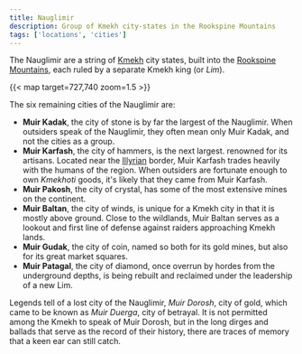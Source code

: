```yaml
---
title: Nauglimir
description: Group of Kmekh city-states in the Rookspine Mountains
tags: ['locations', 'cities']
---
```


The Nauglimir are a string of [Kmekh](/pages/Kmekh) city states, built into the [Rookspine Mountains](/pages/Rookspine-Mountains), each ruled by a separate Kmekh king (or _Lim_).

{{< map target=727,740 zoom=1.5 >}}

The six remaining cities of the Nauglimir are:

- **Muir Kadak**, the city of stone is by far the largest of the Nauglimir. When
  outsiders speak of the Nauglimir, they often mean only Muir Kadak, and not the
  cities as a group.
- **Muir Karfash**, the city of hammers, is the next largest. renowned for its
  artisans. Located near the [Illyrian](/pages/Illyria) border, Muir Karfash
  trades heavily with the humans of the region. When outsiders are fortunate
  enough to own _Kmekhoti_ goods, it's likely that they came from Muir Karfash.
- **Muir Pakosh**, the city of crystal, has some of the most extensive mines on
  the continent.
- **Muir Baltan**, the city of winds, is unique for a Kmekh city in that it is
  mostly above ground. Close to the wildlands, Muir Baltan serves as a lookout and
  first line of defense against raiders approaching Kmekh lands.
- **Muir Gudak**, the city of coin, named so both for its gold mines, but also
  for its great market squares.
- **Muir Patagal**, the city of diamond, once overrun by hordes from the
  underground depths, is being rebuilt and reclaimed under the leadership of a
  new Lim.

Legends tell of a lost city of the Nauglimir, _Muir Dorosh_, city of gold, which
came to be known as _Muir Duerga_, city of betrayal. It is not permitted among
the Kmekh to speak of Muir Dorosh, but in the long dirges and ballads that serve
as the record of their history, there are traces of memory that a keen ear can
still catch.

